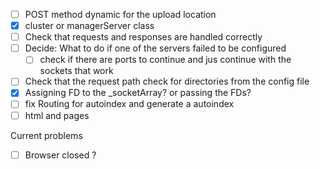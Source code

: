 - [ ] POST method dynamic for the upload location
- [x] cluster or managerServer class
- [ ] Check that requests and responses are handled correctly
- [ ] Decide: What to do if one of the servers failed to be configured
	- [ ] check if there are ports to continue and jus continue with the sockets that work
- [ ] Check that the request path check for directories from the config file
- [x] Assigning FD to the _socketArray? or passing the FDs?
- [ ] fix Routing for autoindex and generate a autoindex 
- [ ] html and pages

Current problems
- [ ] Browser closed ?